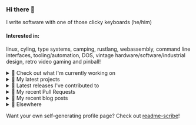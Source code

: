 ### Hi there 👋

I write software with one of those clicky keyboards (he/him)

#### Interested in:
linux, cyling, type systems, camping, rustlang, webassembly, command line interfaces, tooling/automation, DOS, vintage hardware/software/industrial design, retro video gaming and pinball!
<details><summary>👀 Check out what I'm currently working on</summary><br />

- [MetaMask/action-npm-publish](https://github.com/MetaMask/action-npm-publish) - GitHub Action to publish to NPM (3 weeks ago)
- [MetaMask/core](https://github.com/MetaMask/core) - This monorepo is a collection of packages used across multiple MetaMask clients (2 months ago)
- [MetaMask/ppom-validator](https://github.com/MetaMask/ppom-validator) - Transaction validation using blockaid&#39;s PPOM (9 months ago)
- [rickycodes/www](https://github.com/rickycodes/www) - my website built using Rust (stdweb) → .wasm (also: dat://ricky.codes) (11 months ago)
</details>

<details><summary>🌱 My latest projects</summary><br />

- [rickycodes/misterfpga_font_randomizer](https://github.com/rickycodes/misterfpga_font_randomizer) - randomise the font setting for MiSTer FPGA
- [rickycodes/win98config](https://github.com/rickycodes/win98config) - Example multi-boot setup for window98
- [rickycodes/kitties](https://github.com/rickycodes/kitties) - micro site to browse CryptoKitties
- [rickycodes/pve-no-subscription](https://github.com/rickycodes/pve-no-subscription) - Proxmox VE No-Subscription Removal
- [rickycodes/ftse-rs](https://github.com/rickycodes/ftse-rs) - scrape and filter hl.co.uk market summaries
</details>

<details><summary>🔭 Latest releases I've contributed to</summary><br />

- [MetaMask/core](https://github.com/MetaMask/core) ([v181.0.0](https://github.com/MetaMask/core/releases/tag/v181.0.0), 2 weeks ago) - This monorepo is a collection of packages used across multiple MetaMask clients
- [MetaMask/action-npm-publish](https://github.com/MetaMask/action-npm-publish) ([v5.2.0](https://github.com/MetaMask/action-npm-publish/releases/tag/v5.2.0), 4 weeks ago) - GitHub Action to publish to NPM
- [MetaMask/ppom-validator](https://github.com/MetaMask/ppom-validator) ([v0.32.0](https://github.com/MetaMask/ppom-validator/releases/tag/v0.32.0), 1 month ago) - Transaction validation using blockaid&#39;s PPOM
</details>

<details><summary>🔨 My recent Pull Requests</summary><br />

- [Disable debug output in non-debug environments](https://github.com/MetaMask/action-npm-publish/pull/94) on [MetaMask/action-npm-publish](https://github.com/MetaMask/action-npm-publish) (3 weeks ago)
- [Only show packages in the dry run that need publishing](https://github.com/MetaMask/action-npm-publish/pull/90) on [MetaMask/action-npm-publish](https://github.com/MetaMask/action-npm-publish) (2 months ago)
- [remove default channel](https://github.com/MetaMask/action-npm-publish/pull/73) on [MetaMask/action-npm-publish](https://github.com/MetaMask/action-npm-publish) (3 months ago)
- [Improve Dry Run Output](https://github.com/MetaMask/action-npm-publish/pull/64) on [MetaMask/action-npm-publish](https://github.com/MetaMask/action-npm-publish) (4 months ago)
- [Disallow publishing packages with version 0.0.0](https://github.com/MetaMask/action-npm-publish/pull/63) on [MetaMask/action-npm-publish](https://github.com/MetaMask/action-npm-publish) (4 months ago)
</details>

<details><summary>📜 My recent blog posts</summary><br />

- [Publishing my Website to the peer-to-peer Web](//ricky.codes/blog/posts/publishing-to-the-peer-to-peer-web/) (6 years ago)
</details>

<details><summary>🔗 Elsewhere</summary><br />

- Web: https://ricky.codes
- Twitter: https://twitter.com/rickycodes
- Blog: https://ricky.codes/blog
</details>

Want your own self-generating profile page? Check out [readme-scribe](https://github.com/muesli/readme-scribe)!


